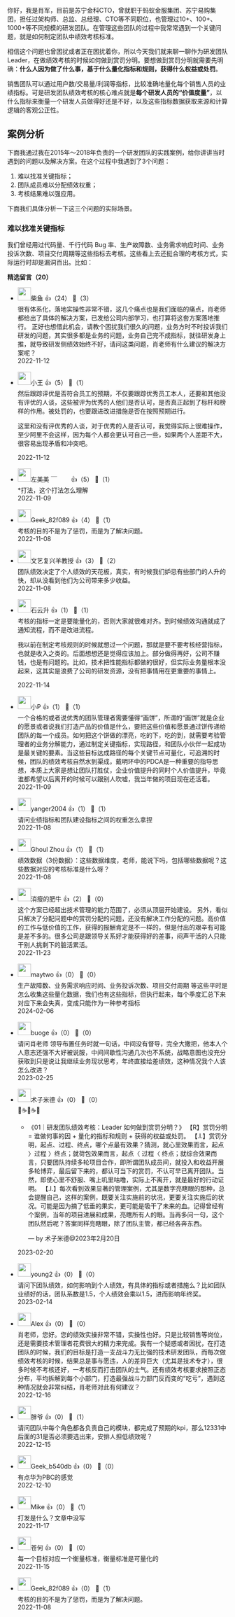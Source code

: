 你好，我是肖军，目前是苏宁金科CTO，曾就职于蚂蚁金服集团、苏宁易购集团，担任过架构师、总监、总经理、CTO等不同职位，也管理过10+、100+、1000+等不同规模的研发团队。在管理这些团队的过程中我常常遇到一个关键问题，就是如何制定团队中绩效考核标准。

相信这个问题也曾困扰或者正在困扰着你，所以今天我们就来聊一聊作为研发团队 Leader，在做绩效考核的时候如何做到赏罚分明。要想做到赏罚分明就需要先明确：**什么人因为做了什么事，基于什么量化指标和规则，获得什么权益或处罚**。

销售团队可以通过用户数/交易量/利润等指标，比较准确地量化每个销售人员的业绩指标。可是研发团队绩效考核的核心难点就是**每个研发人员的“价值度量”**，以什么指标来衡量一个研发人员做得好还是不好，以及这些指标数据获取来源和计算逻辑的客观公正性。

## 案例分析

下面我通过我在2015年～2018年负责的一个研发团队的实践案例，给你讲讲当时遇到的问题以及解决方案。在这个过程中我遇到了3个问题：

1. 难以找准关键指标；
2. 团队成员难以分配绩效权重；
3. 考核结果难以强应用。

下面我们具体分析一下这三个问题的实际场景。

### **难以找准关键指标**

我们曾经用过代码量、千行代码 Bug 率、生产故障数、业务需求响应时间、业务投诉次数、项目交付周期等这些指标去考核。这些看上去还挺合理的考核方式，实际运行时却是漏洞百出。比如：
<div><strong>精选留言（20）</strong></div><ul>
<li><img src="" width="30px"><span>柴鱼</span> 👍（24） 💬（3）<div>很有体系化，落地实操性非常不错，这几个痛点也是我们面临的痛点，肖老师都给出了具体的解决方案，已发给公司内部学习，也打算将这套方案落地推行。
正好也想借此机会，请教个困扰我们很久的问题，业务方时不时投诉我们研发的问题，其实很多都是业务的问题，业务自己完不成指标，就往研发身上推，就导致研发侧绩效始终不好，请问这类问题，肖老师有什么建议的解决方案呢？</div>2022-11-12</li><br/><li><img src="https://static001.geekbang.org/account/avatar/00/0f/80/18/87f99236.jpg" width="30px"><span>小王</span> 👍（5） 💬（1）<div>然后跟踪评优是否符合员工的预期，不仅要跟踪优秀员工本人，还要和其他没有评优的人谈，这些被评为优秀的人他们是否认可，是否真正起到了标杆和榜样的作用。被处罚的，也要跟进改进措施是否在按照预期进行。

这里和没有评优秀的人谈，对于优秀的人是否认可，我觉得实际上很难操作，至少阿里不会这样，因为每个人都会更认可自己一些，如果两个人差距不大，很容易出现矛盾和冲突吧。</div>2022-11-12</li><br/><li><img src="https://static001.geekbang.org/account/avatar/00/2b/3a/c0/cc5511c8.jpg" width="30px"><span>左美美 ￣　　</span> 👍（5） 💬（1）<div>*打法，这个打法怎么理解</div>2022-11-09</li><br/><li><img src="" width="30px"><span>Geek_82f089</span> 👍（4） 💬（1）<div>考核的目的不是为了惩罚，而是为了解决问题。</div>2022-11-08</li><br/><li><img src="https://static001.geekbang.org/account/avatar/00/14/fa/34/4d34bd10.jpg" width="30px"><span>文艺复兴羊教授</span> 👍（3） 💬（2）<div>团队绩效决定了个人绩效的天花板，真实，有时候我们妒忌有些部门的人升的快，却从没看到他们为公司带来多少收益。</div>2022-11-08</li><br/><li><img src="https://static001.geekbang.org/account/avatar/00/0f/a0/c3/c5db35df.jpg" width="30px"><span>石云升</span> 👍（1） 💬（1）<div>考核的指标一定是要能量化的，否则大家就很难对齐。到时候绩效沟通就成了通知流程，而不是改进流程。

我以前在制定考核规则的时候就想过一个问题，那就是要不要考核经营指标，也就是收入之类的。后面想想还是觉得应该加上。部分做得再好，公司不赚钱，也是有问题的。比如，技术把性能指标都做的很好，但实际业务量根本没起来，这其实是浪费了公司的研发资源，没有把事情用在更重要的事情上。</div>2022-11-14</li><br/><li><img src="https://static001.geekbang.org/account/avatar/00/0f/6b/7d/d804b455.jpg" width="30px"><span>小P</span> 👍（1） 💬（1）<div>一个合格的或者说优秀的团队管理者需要懂得“画饼”，所谓的“画饼”就是企业的愿景或者说我们打造产品的价值是什么，要把这些价值和愿景通过饼传递给团队的每一个成员。如何把这个饼做的漂亮，吃的下，吃的到，就需要考验管理者的业务分解能力，通过制定关键指标，实现路径，和团队小伙伴一起成功是最关键的要素。当这些目标达成路径的每个关键节点可量化，可追溯的时候，团队的绩效考核自然水到渠成，戴明环中的PDCA是一种重要的指导思想，本质上大家是想让团队打胜仗，企业价值提升的同时个人价值提升，毕竟谁都希望以后离开的时候可以跟别人吹嘘，我当年做的项目现在还活着。</div>2022-11-09</li><br/><li><img src="http://thirdwx.qlogo.cn/mmopen/vi_32/DYAIOgq83erms9qcIFYZ4npgLYPu1QgxQyaXcj64ZBicNVeBRWcYUpCZ9p0BGsrEcX8heibMLCV4Gde4P9pf7PjA/132" width="30px"><span>yanger2004</span> 👍（1） 💬（1）<div>请问业绩指标和团队建设指标之间的权重怎么拿捏</div>2022-11-08</li><br/><li><img src="https://static001.geekbang.org/account/avatar/00/10/e6/01/0ccb7a7c.jpg" width="30px"><span>Ghoul Zhou</span> 👍（1） 💬（1）<div>绩效数据（3份数据）：这些数据维度，老师，能说下吗，包括哪些数据呢？这些数据对应的考核标准是什么呀？</div>2022-11-08</li><br/><li><img src="https://static001.geekbang.org/account/avatar/00/16/d0/19/4b2ae14f.jpg" width="30px"><span>消瘦的肥牛</span> 👍（2） 💬（0）<div>这个方案已经超出技术管理的能力范围了，必须从顶层开始建设。
另外，看似只解决了分配问题中的赏罚分配的问题，还没有解决工作分配的问题。高价值的工作与低价值的工作，获得的报酬肯定是不一样的，但是付出的艰辛有可能是差不多的。很多公司是跟领导关系好才能获得好的差事，闷声干活的人只能干别人挑剩下的脏活累活。</div>2022-11-23</li><br/><li><img src="https://static001.geekbang.org/account/avatar/00/13/30/af/86684a0e.jpg" width="30px"><span>maytwo</span> 👍（0） 💬（0）<div>生产故障数、业务需求响应时间、业务投诉次数、项目交付周期  等这些平时是怎么收集这些量化数据，我们也有这些指标，但执行起来，每个季度汇总下来对应下来会失真，变成只能作为一种参考指标</div>2024-02-06</li><br/><li><img src="https://static001.geekbang.org/account/avatar/00/0f/8a/8a/7c1baa25.jpg" width="30px"><span>buoge</span> 👍（0） 💬（0）<div>请问肖老师 领导布置任务时就一句话，中间没有督导，完全大撒把，他本人个人意志还强不大好被说服，中间间歇性沟通几次也不系统，战略意图也没充分获取到只是说让我继续业务现状思考，年终直接给差绩效，这种情况我个人该怎么改进？</div>2023-02-25</li><br/><li><img src="https://static001.geekbang.org/account/avatar/00/1c/f6/27/c27599ae.jpg" width="30px"><span>术子米德</span> 👍（0） 💬（0）<div>🤔☕️🤔☕️🤔
* 《01｜研发团队绩效考核：Leader 如何做到赏罚分明？》
【R】赏罚分明 = 谁做何事的因 + 量化的指标和规则 + 获得的权益或处罚。
【.I.】赏罚分明，起点、过程、终点，哪个点最有效果？猜测，就心里效果而言，起点 〉过程 〉终点；就荷包效果而言，起点〈 过程〈 终点；就综合效果而言，只要团队持续多轮项目合作，即所谓团队成员间，就投入和收益开展多轮博弈，最后留下来的，都认可当下的赏罚，不认可早已离开团队。当然，即使心里不舒服、嘴上叽里咕噜，实际上不离开，就是最好的行动证明。
【.I.】每次看到效果显著的管理案例，尤其是数字亮瞎眼的那种，总会提醒自己，这样的案例，既要关注实施前的状况，更要关注实施后的状况。可能是因为摘了低垂的果实，更可能是吸干了未来的血。记得曾经有个案例，当年的项目进展和成果，亮瞎所有人的眼。当再多问一句，这个团队然后呢？答案同样亮瞎眼，除了团队主管，都已经各奔东西。

    — by 术子米德@2023年2月20日 </div>2023-02-20</li><br/><li><img src="https://static001.geekbang.org/account/avatar/00/0f/8a/aa/abb7bfe3.jpg" width="30px"><span>young2</span> 👍（0） 💬（0）<div>请问下团队绩效，如何影响到个人绩效，有具体的指标或者措施么？比如团队业绩好的话，团队系数是1.5，个人绩效会乘以1.5，进而影响年终奖。</div>2023-02-14</li><br/><li><img src="https://static001.geekbang.org/account/avatar/00/11/b6/75/90fcf030.jpg" width="30px"><span>Alex</span> 👍（0） 💬（0）<div>肖老师，您好。您的绩效实操非常不错，实操性也好。只是比较销售等岗位，还是需要技术管理者花费很大的精力来完成。我有一个疑惑或者困扰，在打造团队的时候，我们的目标是打造一支战斗力无比强的技术研发团队，而每次做绩效考核的时候，结果总是事与愿违，人的差异巨大（尤其是技术专才），很多时候不考核还好，一考核反而打击团队的士气。还有绩效考核要求按照正态分布，平均拆解到每个小部门，打造最强战斗力部门反而变的“吃亏”，遇到这种情况就会非常纠结，肖老师对此有何建议？</div>2022-12-16</li><br/><li><img src="https://static001.geekbang.org/account/avatar/00/20/12/1c/b6600668.jpg" width="30px"><span>胖爷</span> 👍（0） 💬（1）<div>请问团队中每个角色都各负责自己的模块，都完成了预期的kpi，那么12331中后面的31是否必须要选出来，安排人担低绩效呢？</div>2022-12-15</li><br/><li><img src="http://thirdwx.qlogo.cn/mmopen/uqaRIfRCAhJ6t1z92XYEze4GSJ6kc3xfcGHicjgTf0uZL05OQzHf7Qb1V29VWwQPMJia6O7Wh8X2qub3YfHCzSAkKhFf1ibIsym/132" width="30px"><span>Geek_b540db</span> 👍（0） 💬（0）<div>有点华为PBC的感觉</div>2022-12-10</li><br/><li><img src="https://static001.geekbang.org/account/avatar/00/29/95/7f/af811941.jpg" width="30px"><span>Mike</span> 👍（0） 💬（1）<div>打发是什么？文章中没写</div>2022-11-17</li><br/><li><img src="https://static001.geekbang.org/account/avatar/00/1f/5c/b5/5d9f9c97.jpg" width="30px"><span>苍何</span> 👍（0） 💬（0）<div>每一个目标对应一个衡量标准，衡量标准是可量化的</div>2022-11-15</li><br/><li><img src="" width="30px"><span>Geek_82f089</span> 👍（0） 💬（1）<div>考核的目的不是为了惩罚，而是为了解决问题。</div>2022-11-08</li><br/>
</ul>